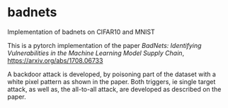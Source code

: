 # badnets
Implementation of badnets on CIFAR10 and MNIST

This is a pytorch implementation of the paper *BadNets: Identifying Vulnerabilities in the Machine Learning Model Supply Chain*, https://arxiv.org/abs/1708.06733

A backdoor attack is developed, by poisoning part of the dataset with a white pixel pattern as shown in the paper. Both triggers, ie single target attack, as well as, the all-to-all attack, are developed as described on the paper.



